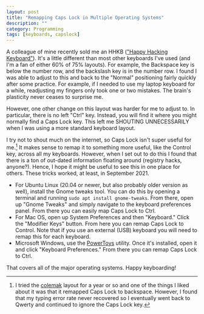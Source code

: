 ```yaml
---
layout: post
title: "Remapping Caps Lock in Multiple Operating Systems"
description: ""
category: Programming
tags: [keyboards, capslock]
---
```


A colleague of mine recently sold me an HHKB (["Happy Hacking Keyboard"](https://hhkeyboard.us/)).
It's a little different than most other keyboards I've used (and I'm a fan of
either 60% of 75% layouts). For example, the Backspace key is below the number
row, and the backslash key is in the number row. I found I was able to adjust to
this and back to the "Normal" positioning fairly quickly after some practice.
For example, if I needed to use my laptop keyboard for a while, readjusting my
fingers only took one or two mistakes. The brain's plasticity never ceases to
surprise me.

However, one other change on this layout was harder for me to adjust to.  In
particular, there is no left "Ctrl" key. Instead, you will find it where you
might normally find a Caps Lock key. This left me SHOUTING UNNECESSARILY when I
was using a more standard keyboard layout.

I try not to shout much on the internet, so Caps Lock isn't super useful for
me.[^1] It makes sense to remap it to something more useful, like the Control
key, across all my keyboards. However, when I set out to do this I found that
there is a ton of out-dated information floating around (registry hacks,
anyone?). Hence, I hope it might be useful to see this in one place for others.
These tricks worked, at least, in September 2021.

* For Ubuntu Linux (20.04 or newer, but also probably older version as well),
  install the Gnome tweaks tool. You can do this by opening a
  terminal and running `sudo apt install gnome-tweaks`. From there, open up
  "Gnome Tweaks" and simply navigate to the keyboard preferences panel. From
  there you can easily map Caps Lock to Ctrl.
* For Mac OS, open up System Preferences and then "Keyboard." Click the
  "Modifier Keys" button. From here you can remap Caps Lock to Control. Note
  that if you use an external (USB) keyboard you will need to remap this for
  each keyboard.
* Microsoft Windows, use the [PowerToys](https://docs.microsoft.com/en-us/windows/powertoys/)
  utility. Once it's installed, open it and click "Keyboard Preferences." From
  there you can remap Caps Lock to Ctrl.

That covers all of the major operating systems. Happy keyboarding!

[^1]: I tried the [colemak](https://colemak.com/) layout for a year or so and
one of the things I liked about it was that it remapped Caps Lock to backspace.
However, I found that my typing error rate never recovered so I eventually went
back to Qwerty and continued to ignore the Caps Lock key.



